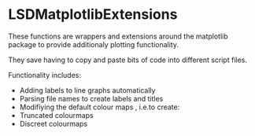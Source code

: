 # LSDMatplotlibExtensions
These functions are wrappers and extensions around the matplotlib package to provide additionaly plotting functionality.

They save having to copy and paste bits of code into different script files. 

Functionality includes:

- Adding labels to line graphs automatically
- Parsing file names to create labels and titles
- Modifiying the default colour maps , i.e.to create:
 - Truncated colourmaps
 - Discreet colourmaps
